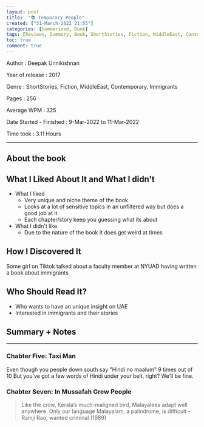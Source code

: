 ```yaml
---
layout: post
title:  "📚 Temporary People"
created: ["31-March-2022 21:55"]
categories: [Summarized, Book]
tags: [Reviews, Summary, Book, ShortStories, Fiction, MiddleEast, Contemporary, Immigrants]
toc: true
comment: true
---
```


Author
: Deepak Unnikishnan

Year of release
: 2017

Genre
: ShortStories, Fiction, MiddleEast, Contemporary, Immigrants

Pages
: 256

Average WPM
: 325 

Date Started - Finished
: 9-Mar-2022 to 11-Mar-2022

Time took
: 3.11 Hours

---
## About the book
## What I Liked About It and What I didn't
- What I liked
	- Very unique and niche theme of the book
	- Looks at a lot of sensitive topics in an unfiltered way but does a good job at it
	- Each chapter/story keep you guessing what its about
- What I didn't like
	- Due to the nature of the book it does get weird at times

## How I Discovered It
Some girl on Tiktok talked about a faculty member at NYUAD having written a book about immigrants

## Who Should Read It?
- Who wants to have an unique insight on UAE
- Interested in immigrants and their stories 

## Summary + Notes
---

### Chabter Five: Taxi Man  
Even though you people down south say "Hindi no maalum" 9 times out of 10 But you’ve got a few words of Hindi under your belt, right? We’ll be fine.  
  
### Chabter Seven: In Mussafah Grew People  
> Like the crow, Kerala’s much-maligned bird, Malayalees adapt well anywhere. Only our language Malayalam, a palindrome, is difficult
> \- Ramji Rao, wanted criminal  (1989)  